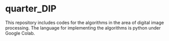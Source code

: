 # quarter_DIP
This repository includes codes for the algorithms in the area of digital image processing.
The language for implementing the algorithms is python under Google Colab.
